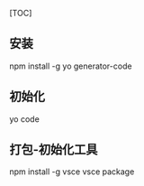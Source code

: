 [TOC]

## 安装
npm install -g yo generator-code

## 初始化
yo code

## 打包-初始化工具
npm install -g vsce
vsce package

